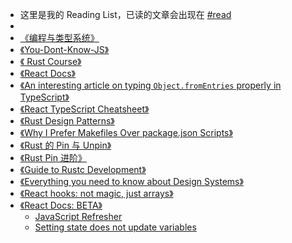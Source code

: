 - 这里是我的 Reading List，已读的文章会出现在 [#read]([[read]])
-
- [《编程与类型系统》](https://e.jd.com/30697064.html)
- [《You-Dont-Know-JS》](https://github.com/getify/You-Dont-Know-JS)
- [《 Rust Course》](https://course.rs/into-rust.html)
- [ 《React Docs》 ](https://beta.reactjs.org/)
- [《An interesting article on typing `Object.fromEntries` properly in TypeScript》](https://twitter.com/BenLesh/status/1499107797459423236?s=20&t=tkVjh-jf4PpFaqhX3ONZqw)
- [《React TypeScript Cheatsheet》](https://react-typescript-cheatsheet.netlify.app/)
- [《Rust Design Patterns》](https://fomalhauthmj.github.io/patterns/intro.html)
- [《Why I Prefer Makefiles Over package.json Scripts》](https://spin.atomicobject.com/2021/03/22/makefiles-vs-package-json-scripts/)
- [《Rust 的 Pin 与 Unpin》](https://folyd.com/blog/rust-pin-unpin/)
- [《Rust Pin 进阶》](https://folyd.com/blog/rust-pin-advanced/)
- [《Guide to Rustc Development》](https://rustc-dev-guide.rust-lang.org/about-this-guide.html)
- [《Everything you need to know about Design Systems》](https://uxdesign.cc/everything-you-need-to-know-about-design-systems-54b109851969)
- [《React hooks: not magic, just arrays》](https://medium.com/@ryardley/react-hooks-not-magic-just-arrays-cd4f1857236e)
- [《React Docs: BETA》](https://beta.reactjs.org/)
	- [JavaScript Refresher](https://beta.reactjs.org/learn/a-javascript-refresher#arrow-functions)
	- [Setting state does not update variables](https://beta.reactjs.org/learn/troubleshooting-state-updates#setting-state-does-not-update-variables)